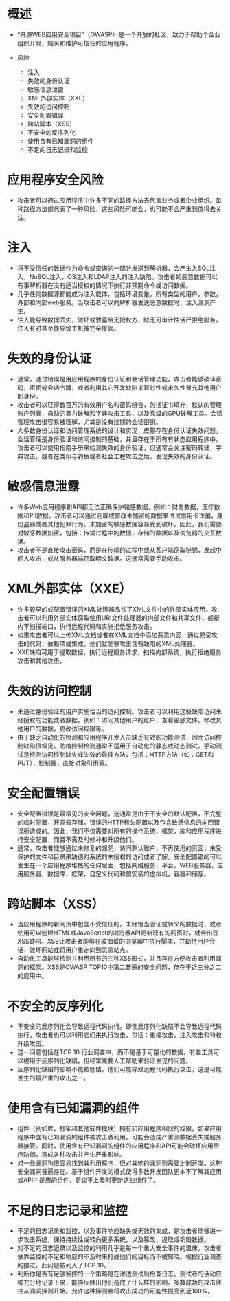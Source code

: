# 概述
- “开源WEB应用安全项目”（OWASP）是一个开放的社区，致力于帮助个企业组织开发，购买和维护可信任的应用程序。

- 风险
    - 注入
    - 失效的身份认证
    - 敏感信息泄露
    - XML外部实体（XXE）
    - 失效的访问控制
    - 安全配置错误
    - 跨站脚本（XSS）
    - 不安全的反序列化
    - 使用含有已知漏洞的组件
    - 不足的日志记录和监控

# 应用程序安全风险
- 攻击者可以通过应用程序中许多不同的路径方法去危害业务或者企业组织。每种路径方法都代表了一种风险，这些风险可能会，也可能不会严重到值得去关注。

# 注入
- 将不受信任的数据作为命令或查询的一部分发送到解析器，会产生入SQL注入，NoSQL注入，OS注入和LDAP注入的注入缺陷。攻击者的恶意数据可以有事解析器在没有适当授权的情况下执行非预期命令或访问数据。
- 几乎任何数据源都能成为注入载体，包括环境变量，所有类型的用户，参数，外部和内部web服务。当攻击者可以向解析器发送恶意数据时，注入漏洞产生。
- 注入能导致数据丢失，破坏或泄露给无授权方，缺乏可审计性活尸拒绝服务。注入有时甚至能导致主机被完全接管。

# 失效的身份认证
- 通常，通过错误是用应用程序的身份认证和会话管理功能，攻击者能够破译密码，密钥或会话令牌，或者利用其它开发缺陷来暂时性或永久性冒充其他用户的身份。
- 攻击者可以获得数百万的有效用户名和密码组合，包括证书填充，默认的管理账户列表，自动的暴力破解和字典攻击工具，以及高级的GPU破解工具。会话管理攻击很容易被理解，尤其是没有过期的会话密钥。
- 大多数身份认证和访问管理系统的设计和实现，皮鞭存在身份认证失效问题。会话管理是身份验证和访问控制的基础，并且存在于所有有状态应用程序中。攻击者可以使用指南手册来检测失效的身份验证，但通常会关注密码转储，字典攻击，或者在类似与钓鱼或者社会工程攻击之后，发现失效的身份认证。

# 敏感信息泄露
- 许多Web应用程序和API都无法正确保护铭感数据，例如：财务数据，医疗数据和PII数据。攻击者可以通过窃取或修改未加密的数据来试试信用卡诈骗，身份盗窃或者其他犯罪行为。未加密的敏感数据容易受到破坏，因此，我们需要对敏感数据加密，包括：传输过程中的数据，存储的数据以及浏览器的交互数据。
- 攻击者不是直接攻击密码，而是在传输的过程中或从客户端窃取秘钥，发起中间人攻击，或从服务器端窃取明文数据。这通常需要手动攻击。

# XML外部实体（XXE）
- 许多较早的或配置错误的XML处理器品谷了XML文件中的外部实体应用。攻击者可以利用外部实体窃取使用URI文件处理器的内部文件和共享文件，舰艇内不扫描端口，执行远程代码和实施拒绝服务攻击。
- 如果攻击者可以上传XML文档或者在XML文档中添加恶意内容，通过易受攻击的代码，依赖项或集成，他们就能够攻击含有缺陷的XML处理器。
- XXE缺陷可用于提取数据，执行远程服务请求，扫描内部系统，执行拒绝服务攻击和其他攻击。

# 失效的访问控制
- 未通过身份验证的用户实施恰当的访问控制。攻击者可以利用这些缺陷访问未经授权的功能或者数据，例如：访问其他用户的账户，查看铭感文件，修改其他用户的数据，更改访问权限等。
- 由于缺乏自动化的检测和应用程序开发人员缺乏有效的功能测试，因而访问控制缺陷很常见。防啃控制检测通常不适用于自动化的静态或动态测试。手动测试是检测访问控制缺失或失效的最佳方法，包括：HTTP方法（如：GET和PUT），控制器，直接对象引用等。

# 安全配置错误
- 安全配置错误是最常见的安全问题，这通常是由于不安全的默认配置，不完整的临时配置，开源云存储，错误的HTTP标头配置以及包含敏感信息的向西错误所造成的。因此，我们不仅需要对所有的操作系统，框架，库和应用程序进行安全配置，而且不需及时修补和升级他们。
- 通常，攻击者能够通过未修复的漏洞，访问默认账户，不再使用的页面，未受保护的文件和目录来缺德对系统的未授权的访问或者了解。安全配置错的可以发生在一个应用程序堆栈的任何层面，包括网络服务，平台，WEB服务器，应用服务器，数据库，框架，自定义代码和预安装的虚拟机，容器和储存。

# 跨站脚本（XSS）
- 当应用程序的新网页中包含不受信任的，未经恰当验证或转义的数据时，或者使用可以创建HTML或JavaScript的浏览器API更新现有的网页时，就会出现XSS缺陷。XSS让攻击者能够在收海蜇的浏览器中执行脚本，并劫持用户会话，破坏网站或将用户重定向到恶意站点。
- 自动化工具能够检测并利用所有的三种XSS形式，并且存在方便攻击者利用漏洞的框架。XSS是OWASP TOP10中第二普遍的安全问题，存在于近三分之二的应用中。

# 不安全的反序列化
- 不安全的反序列化会导致远程代码执行。即使反序列化缺陷不会导致远程代码执行，攻击者也可以利用它们来执行攻击，包括：重播攻击，注入攻击和特权升级攻击。
- 这一问题包括在TOP 10 行业调查中，而不是基于可量化的数据。有些工具可以被用于反序列化缺陷，但经常需要人工帮助来验证发现的问题。
- 反序列化缺陷的影响不能被低估。他们可能导致远程代码执行攻击，这是可能发生的最严重的攻击之一。

# 使用含有已知漏洞的组件
- 组件（例如库，框架和其他软件模块）拥有和应用程序相同的权限。如果应用程序中含有已知漏洞的组件被攻击者利用，可能会造成严重测数据丢失或服务器接管。同时，使用含有已知漏洞的组件的应用程序和API可能会破坏应用层序防御，造成各种攻击并产生严重影响。
- 对一些漏洞狗很容易找到其利用程序，但对其他的漏洞则需要定制开发。这种安全漏洞普遍存在。基于组件开发的模式使得多数开发团队更本不了解其应用或API中是用的组件，更谈不上及时更新这些组件了。

# 不足的日志记录和监控
- 不足的日志记录和监控，以及事件响应缺失或无效的集成，是攻击者能够进一步攻击系统，保持持续性或转向更多系统，以及篡改，提取或销毁数据。
- 对不足的日志记录以及监控的利用几乎是每一个重大安全事件的温床。攻击者依靠监控的不足和响应的不及时来打成他们的目标而不被知晓。根据行业调查的接过，此问题被列入了TOP 10。
- 判断你是否有足够监控的一个策略是在渗透测试后检查日志。测试者的活动应被充分地记录下来，能够反映出他们造成了什么样的影响。多数成功的攻击往往从漏洞探测开始。允许这种探测会将攻击成功的可能性提高到近100%。